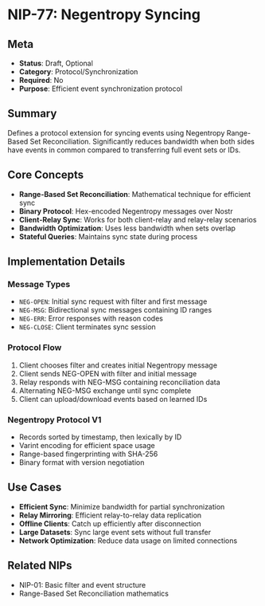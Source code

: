 # NIP-77: Negentropy Syncing

## Meta
- **Status**: Draft, Optional
- **Category**: Protocol/Synchronization
- **Required**: No
- **Purpose**: Efficient event synchronization protocol

## Summary
Defines a protocol extension for syncing events using Negentropy Range-Based Set Reconciliation. Significantly reduces bandwidth when both sides have events in common compared to transferring full event sets or IDs.

## Core Concepts
- **Range-Based Set Reconciliation**: Mathematical technique for efficient sync
- **Binary Protocol**: Hex-encoded Negentropy messages over Nostr
- **Client-Relay Sync**: Works for both client-relay and relay-relay scenarios
- **Bandwidth Optimization**: Uses less bandwidth when sets overlap
- **Stateful Queries**: Maintains sync state during process

## Implementation Details
### Message Types
- `NEG-OPEN`: Initial sync request with filter and first message
- `NEG-MSG`: Bidirectional sync messages containing ID ranges
- `NEG-ERR`: Error responses with reason codes
- `NEG-CLOSE`: Client terminates sync session

### Protocol Flow
1. Client chooses filter and creates initial Negentropy message
2. Client sends NEG-OPEN with filter and initial message
3. Relay responds with NEG-MSG containing reconciliation data
4. Alternating NEG-MSG exchange until sync complete
5. Client can upload/download events based on learned IDs

### Negentropy Protocol V1
- Records sorted by timestamp, then lexically by ID
- Varint encoding for efficient space usage
- Range-based fingerprinting with SHA-256
- Binary format with version negotiation

## Use Cases
- **Efficient Sync**: Minimize bandwidth for partial synchronization
- **Relay Mirroring**: Efficient relay-to-relay data replication
- **Offline Clients**: Catch up efficiently after disconnection
- **Large Datasets**: Sync large event sets without full transfer
- **Network Optimization**: Reduce data usage on limited connections

## Related NIPs
- NIP-01: Basic filter and event structure
- Range-Based Set Reconciliation mathematics 